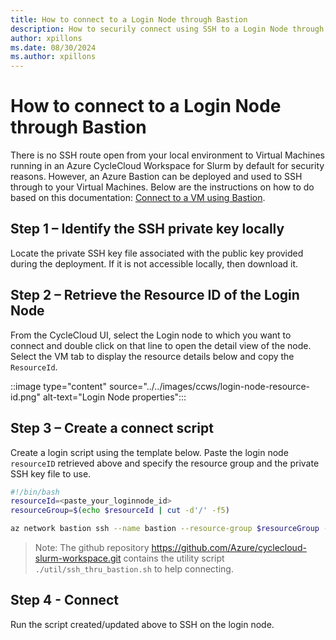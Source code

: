 ```yaml
---
title: How to connect to a Login Node through Bastion
description: How to securily connect using SSH to a Login Node through Bastion
author: xpillons
ms.date: 08/30/2024
ms.author: xpillons
---
```


# How to connect to a Login Node through Bastion
There is no SSH route open from your local environment to Virtual Machines running in an Azure CycleCloud Workspace for Slurm by default for security reasons. However, an Azure Bastion can be deployed and used to SSH through to your Virtual Machines. Below are the instructions on how to do based on this documentation: [Connect to a VM using Bastion](/azure/bastion/connect-vm-native-client-linux).

## Step 1 – Identify the SSH private key locally
Locate the private SSH key file associated with the public key provided during the deployment. If it is not accessible locally, then download it.

## Step 2 – Retrieve the Resource ID of the Login Node
From the CycleCloud UI, select the Login node to which you want to connect and double click on that line to open the detail view of the node. Select the VM tab to display the resource details below and copy the `ResourceId`.

::image type="content" source="../../images/ccws/login-node-resource-id.png" alt-text="Login Node properties":::

## Step 3 – Create a connect script
Create a login script using the template below. Paste the login node `resourceID` retrieved above and specify the resource group and the private SSH key file to use.

```bash
#!/bin/bash
resourceId=<paste_your_loginnode_id>
resourceGroup=$(echo $resourceId | cut -d'/' -f5)

az network bastion ssh --name bastion --resource-group $resourceGroup --target-resource-id $resourceId --auth-type ssh-key --username hpcadmin --ssh-key hpcadmin_id_rsa
```

> Note: The github repository https://github.com/Azure/cyclecloud-slurm-workspace.git contains the utility script `./util/ssh_thru_bastion.sh` to help connecting.

## Step 4 - Connect
Run the script created/updated above to SSH on the login node.

